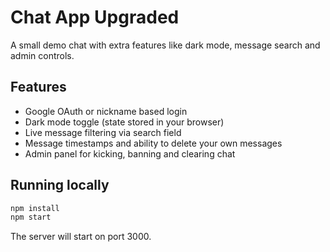 # Chat App Upgraded

A small demo chat with extra features like dark mode, message search and admin controls.

## Features
- Google OAuth or nickname based login
- Dark mode toggle (state stored in your browser)
- Live message filtering via search field
- Message timestamps and ability to delete your own messages
- Admin panel for kicking, banning and clearing chat

## Running locally

```bash
npm install
npm start
```

The server will start on port 3000.
